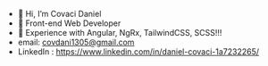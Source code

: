 - 👋 Hi, I’m Covaci Daniel
- 👀 Front-end Web Developer
- 🌱 Experience with Angular, NgRx, TailwindCSS, SCSS!!!
- email: covdani1305@gmail.com
- LinkedIn : https://www.linkedin.com/in/daniel-covaci-1a7232265/
